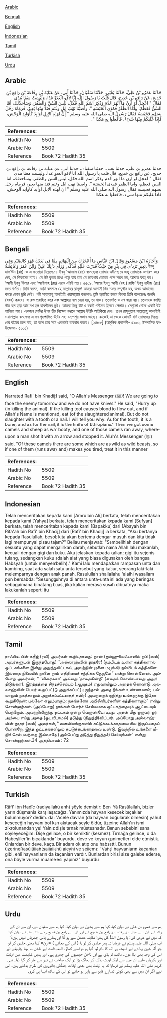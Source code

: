 [Arabic](#arabic)

[Bengali](#bengali)

[English](#english)

[Indonesian](#indonesian)

[Tamil](#tamil)

[Turkish](#turkish)

[Urdu](#urdu)

## Arabic


<div dir="rtl" lang="ar" style={{fontSize:'larger',backgroundColor:'#f8f9fa',padding:20}}>
حَدَّثَنَا عَمْرُو بْنُ عَلِيٍّ، حَدَّثَنَا يَحْيَى، حَدَّثَنَا سُفْيَانُ، حَدَّثَنَا أَبِي، عَنْ عَبَايَةَ بْنِ رِفَاعَةَ بْنِ رَافِعِ بْنِ خَدِيجٍ، عَنْ رَافِعِ بْنِ خَدِيجٍ، قَالَ قُلْتُ يَا رَسُولَ اللَّهِ إِنَّا لاَقُو الْعَدُوِّ غَدًا، وَلَيْسَتْ مَعَنَا مُدًى فَقَالَ ‏"‏ اعْجَلْ أَوْ أَرِنْ مَا أَنْهَرَ الدَّمَ وَذُكِرَ اسْمُ اللَّهِ فَكُلْ، لَيْسَ السِّنَّ وَالظُّفُرَ، وَسَأُحَدِّثُكَ، أَمَّا السِّنُّ فَعَظْمٌ، وَأَمَّا الظُّفُرُ فَمُدَى الْحَبَشَةِ ‏"‏‏.‏ وَأَصَبْنَا نَهْبَ إِبِلٍ وَغَنَمٍ فَنَدَّ مِنْهَا بَعِيرٌ، فَرَمَاهُ رَجُلٌ بِسَهْمٍ فَحَبَسَهُ فَقَالَ رَسُولُ اللَّهِ صلى الله عليه وسلم ‏"‏ إِنَّ لِهَذِهِ الإِبِلِ أَوَابِدَ كَأَوَابِدِ الْوَحْشِ، فَإِذَا غَلَبَكُمْ مِنْهَا شَىْءٌ، فَافْعَلُوا بِهِ هَكَذَا ‏"‏‏.‏
</div>
<div style={{backgroundColor:'#f8f9fa',padding:20, marginBottom: 10}}><table> <thead> <tr> <th>References:</th> <th></th> </tr> </thead> <tbody><tr><td>Hadith No</td><td>5509</td></tr><tr><td>Arabic No</td><td>5509</td></tr><tr><td>Reference</td><td>Book 72 Hadith 35</td></tr></tbody></table></div>


<div dir="rtl" lang="ar" style={{fontSize:'larger',backgroundColor:'#f8f9fa',padding:20}}>
حدثنا عمرو بن علي، حدثنا يحيى، حدثنا سفيان، حدثنا ابي، عن عباية بن رفاعة بن رافع بن خديج، عن رافع بن خديج، قال قلت يا رسول الله انا لاقو العدو غدا، وليست معنا مدى فقال " اعجل او ارن ما انهر الدم وذكر اسم الله فكل، ليس السن والظفر، وساحدثك، اما السن فعظم، واما الظفر فمدى الحبشة ". واصبنا نهب ابل وغنم فند منها بعير، فرماه رجل بسهم فحبسه فقال رسول الله صلى الله عليه وسلم " ان لهذه الابل اوابد كاوابد الوحش، فاذا غلبكم منها شىء، فافعلوا به هكذا
</div>
<div style={{backgroundColor:'#f8f9fa',padding:20, marginBottom: 10}}><table> <thead> <tr> <th>References:</th> <th></th> </tr> </thead> <tbody><tr><td>Hadith No</td><td>5509</td></tr><tr><td>Arabic No</td><td>5509</td></tr><tr><td>Reference</td><td>Book 72 Hadith 35</td></tr></tbody></table></div>

## Bengali


<div dir="ltr" lang="bn" style={{fontSize:'larger',backgroundColor:'#f8f9fa',padding:20}}>
وَأَجَازَهُ ابْنُ مَسْعُودٍ وَقَالَ ابْنُ عَبَّاسٍ مَا أَعْجَزَكَ مِنَ الْبَهَائِمِ مِمَّا فِي يَدَيْكَ فَهُوَ كَالصَّيْدِ وَفِي بَعِيرٍ تَرَد‘ى فِي بِئْرٍ مِنْ حَيْثُ قَدَرْتَ عَلَيْهِ فَذَكِّه„ وَرَأٰى ذ‘لِكَ عَلِيٌّ وَابْنُ عُمَرَ وَعَائِشَةُ. ইবনু মাস‘ঊদ (রাঃ)-ও এ ফতোয়া দিয়েছেন। ইবনু ‘আব্বাস (রাঃ) বলেছেনঃ তোমার অধীনস্থ যে জন্তু তোমাকে অপারগ করে দেয়, সে শিকারের ন্যায়। যে উট কুয়ার মধ্যে পড়ে যায় তার যে জায়গায় তোমার পক্ষে সম্ভব হয়, আঘাত যবহ্ কর। ‘আলী ইবনু ‘উমার এবং ‘আয়িশাহ (রাঃ) এরও এটাই মত। ৫৫০৯. ‘আমর ইবনু ‘আলী (রহ.) রাফি‘ ইবনু খাদীজ (রাঃ) হতে বর্ণিত। তিনি বলেন, আমি বললামঃ হে আল্লাহর রাসূল! আমরা আগামী দিন শত্রুর সম্মুখীন হব, অথচ আমাদের কাছে কোন ছুরি নেই। নবী সাল্লাল্লাহু আলাইহি ওয়াসাল্লাম বললেনঃ তুমি ত্বরান্বিত করবে কিংবা তিনি বলেছেনঃ জলদি (যবহ্) করবে। যা রক্ত প্রবাহিত করে এবং আল্লাহর নাম নেয়া হয়, তা খাও। তবে দাঁত ও নখ দ্বারা নয়। তোমাকে বলছিঃ দাঁত হল হাড় আর নখ হল হাবশীদের ছুরি। আমরা কিছু উট ও বকরী গনীমত হিসাবে পেলাম। সেগুলো থেকে একটি উট পালিয়ে যায়। একজন সেটির উপর তীর নিক্ষেপ করলে আল্লাহ উটটি আটকিয়ে দেন। তখন রাসূলুল্লাহ সাল্লাল্লাহু আলাইহি ওয়াসাল্লাম বললেনঃ এ সব গৃহপালিত উটের মধ্য বন্যপশুর স্বভাব আছে। কাজেই তা থেকে কোনটি যদি তোমদের নিয়ন্ত্রণের বাইরে চলে যায়, তা হলে তার সঙ্গে এরকমই ব্যবহার করবে। [২৪৮৮] (আধুনিক প্রকাশনী- ৫১০৩, ইসলামিক ফাউন্ডেশন- ৫০০১)
</div>
<div style={{backgroundColor:'#f8f9fa',padding:20, marginBottom: 10}}><table> <thead> <tr> <th>References:</th> <th></th> </tr> </thead> <tbody><tr><td>Hadith No</td><td>5509</td></tr><tr><td>Arabic No</td><td>5509</td></tr><tr><td>Reference</td><td>Book 72 Hadith 35</td></tr></tbody></table></div>

## English


<div dir="ltr" lang="en" style={{fontSize:'larger',backgroundColor:'#f8f9fa',padding:20}}>
Narrated Rafi' bin Khadij:I said, "O Allah's Messenger (ﷺ)! We are going to face the enemy tomorrow and we do not have knives." He said, "Hurry up (in killing the animal). If the killing tool causes blood to flow out, and if Allah's Name is mentioned, eat (of the slaughtered animal). But do not slaughter with a tooth or a nail. I will tell you why: As for the tooth, it is a bone; and as for the nail, it is the knife of Ethiopians." Then we got some camels and sheep as war booty, and one of those camels ran away, whereupon a man shot it with an arrow and stopped it. Allah's Messenger (ﷺ) said, "Of these camels there are some which are as wild as wild beasts, so if one of them (runs away and) makes you tired, treat it in this manner
</div>
<div style={{backgroundColor:'#f8f9fa',padding:20, marginBottom: 10}}><table> <thead> <tr> <th>References:</th> <th></th> </tr> </thead> <tbody><tr><td>Hadith No</td><td>5509</td></tr><tr><td>Arabic No</td><td>5509</td></tr><tr><td>Reference</td><td>Book 72 Hadith 35</td></tr></tbody></table></div>

## Indonesian


<div dir="ltr" lang="id" style={{fontSize:'larger',backgroundColor:'#f8f9fa',padding:20}}>
Telah menceritakan kepada kami [Amru bin Ali] berkata, telah menceritakan kepada kami [Yahya] berkata, telah menceritakan kepada kami [Sufyan] berkata, telah menceritakan kepada kami [Bapakku] dari [Abayah bin Rifa'ah bin Rafi' bin Khadij] dari [Rafi' bin Khadij] ia berkata, "Aku bertanya kepada Rasulullah, besok kita akan bertemu dengan musuh dan kita tidak lagi mempunyai pisau tajam?" Beliau menjawab: "Sembelihlah dengan sesuatu yang dapat mengalirkan darah, sebutlah nama Allah lalu makanlah, kecuali dengan gigi dan kuku. Aku jelaskan kepada kalian; gigi itu sejenis tulang, sedangkan kuku adalah alat yang biasa digunakan oleh bangsa Habsyah (untuk menyembelih)." Kami lalu mendapatkan rampasan unta dan kambing, saat ada salah satu unta tersebut yang kabur, seorang laki-laki melemparnya dengan anak panah. Rasulullah shallallahu 'alaihi wasallam pun bersabda: "Sesungguhnya di antara unta-unta ini ada yang beringas sebagaimana binatang buas, jika kalian merasa susah dibuatnya maka lakukanlah seperti itu
</div>
<div style={{backgroundColor:'#f8f9fa',padding:20, marginBottom: 10}}><table> <thead> <tr> <th>References:</th> <th></th> </tr> </thead> <tbody><tr><td>Hadith No</td><td>5509</td></tr><tr><td>Arabic No</td><td>5509</td></tr><tr><td>Reference</td><td>Book 72 Hadith 35</td></tr></tbody></table></div>

## Tamil


<div dir="ltr" lang="ta" style={{fontSize:'larger',backgroundColor:'#f8f9fa',padding:20}}>
ராஃபிஉ பின் கதீஜ் (ரலி) அவர்கள் கூறியதாவது: நான் (துல்ஹுலைஃபாவில் நபி (ஸல்) அவர்களுடன் இருந்தபோது) ‘‘அல்லாஹ்வின் தூதரே! (நம்மிடம் உள்ள கத்திகளால் ஒட்டகங்களை இன்று அறுத்துவிட்டால், அவற்றின் முனை மழுங்கி) நம்மிடம் கத்திகளே இல்லாத நிலையில் நாளை நாம் எதிரியைச் சந்திக்க நேருமே!” என்று சொன்னேன். அப்போது அவர்கள், ‘‘ ‘விரைவாக’ அல்லது ‘தாமதமின்றி’ (எதைக் கொண்டாவது அறுத்திடுங்கள்). இரத்தத்தை சிந்தச்செய்யும் (ஆயுதம்) எதுவாயினும் அதைக் கொண்டு அல்லாஹ்வின் பெயர் கூறப்பட்(டு அறுக்கப்பட்)டிருந்தால் அதை நீங்கள் உண்ணலாம்; பல்லாலும் நகத்தாலும் அறுக்கப்பட்டதைத் தவிர! அவற்றைக் குறித்து உங்களுக்கு இதோ கூறுகிறேன்: பல்லோ எலும்பாகும்; நகங்களோ அபிசீனியர்களின் கத்திகளாகும்” என்று சொன்னார்கள். (அப்போது) நாங்கள் போர்ச் செல்வமாக ஒட்டகத்தையும் ஆட்டையும் பெற்றோம். அவற்றிலிருந்து ஒட்டகம் ஒன்று வெருண்டோடியது. அதன் மீது ஒருவர் ஓர் அம்பை எய்து அதை (ஓடவிடாமல்) தடுத்து (நிறுத்தி)விட்டார். அப்போது அல்லாஹ்வின் தூதர் (ஸல்) அவர்கள், ‘‘வனவிலங்குகளில் கட்டுக்கடங்காதவை சில இருப்பதைப் போன்றே, இந்த ஒட்டகங்களிலும் கட்டுக்கடங்காதவை உண்டு. இவற்றில் உங்களை மீறிச் செல்பவற்றை இவ்வாறே (அம்பெய்து தடுத்து நிறுத்தச்) செய்யுங்கள்” என்று சொன்னார்கள்.34 அத்தியாயம் : 72
</div>
<div style={{backgroundColor:'#f8f9fa',padding:20, marginBottom: 10}}><table> <thead> <tr> <th>References:</th> <th></th> </tr> </thead> <tbody><tr><td>Hadith No</td><td>5509</td></tr><tr><td>Arabic No</td><td>5509</td></tr><tr><td>Reference</td><td>Book 72 Hadith 35</td></tr></tbody></table></div>

## Turkish


<div dir="ltr" lang="tr" style={{fontSize:'larger',backgroundColor:'#f8f9fa',padding:20}}>
Râfi' ibn Hadîc (radıyallahü anh) şöyle demiştir: Ben: Yâ Rasûlallah, bizler yarın düşmanla karşılaşacağız. Yanımızda hayvan kesecek bıçaklar bulunmuyor? dedim. da: "Acele davran (da hayvan boğularak ölmesin) yahut keseceğin hayvanı bol kan akıtacak şeyle öldür, üzerine Allah'ın ismi zikrolunandan ye! Yalnız dişle tırnak müstesnadır. Bunun sebebini sana söyleyeceğim: Dişe gelince, o bir kemiktir (kesmez). Tırnağa gelince, o da Habeşliler'in bıçaklarıdır" buyurdu. deve ve koyun ganimetleri elde etmiştik. Onlardan bir deve. kaçtı. Bir adam ok atıp onu habsetti. Bunun üzerineRasûlüllah(sallallahü aleyhi ve sellem): "Vahşî hayvanların kaçanları gibi, ehlî hayvanların da kaçanları vardır. Bunlardan birisi size galebe ederse, ona böyle vurma muamelesi yapınız" buyurdu
</div>
<div style={{backgroundColor:'#f8f9fa',padding:20, marginBottom: 10}}><table> <thead> <tr> <th>References:</th> <th></th> </tr> </thead> <tbody><tr><td>Hadith No</td><td>5509</td></tr><tr><td>Arabic No</td><td>5509</td></tr><tr><td>Reference</td><td>Book 72 Hadith 35</td></tr></tbody></table></div>

## Urdu


<div dir="rtl" lang="ur" style={{fontSize:'larger',backgroundColor:'#f8f9fa',padding:20}}>
ہم سے عمرو بن علی نے بیان کیا، کہا ہم سے یحییٰ نے بیان کیا، کہا ہم سے سفیان نے، ان سے ان کے والد نے، ان سے عبایہ بن رفاعہ بن رافع بن خدیج نے اور ان سے رافع بن خدیج رضی اللہ عنہ نے بیان کیا کہ میں نے عرض کی: یا رسول اللہ! کل ہمارا مقابلہ دشمن سے ہو گا اور ہمارے پاس چھریاں نہیں ہیں؟ آپ صلی اللہ علیہ وسلم نے فرمایا کہ پھر جلدی کر لو یا ( اس کے بجائے ) «أرن» کہا یعنی جلدی کر لو جو آلہ خون بہا دے اور ذبیحہ پر اللہ کا نام لیا گیا ہو تو اسے کھاؤ۔ البتہ دانت اور ناخن نہ ہونا چاہیئے اور اس کی وجہ بھی بتا دوں۔ دانت تو ہڈی ہے اور ناخن حبشیوں کی چھری ہے۔ اور ہمیں غنیمت میں اونٹ اور بکریاں ملیں ان میں سے ایک اونٹ بدک کر بھاگ پڑا تو ایک صاحب نے تیر سے مار کر گرا لیا۔ نبی کریم صلی اللہ علیہ وسلم نے فرمایا کہ یہ اونٹ بھی بعض اوقات جنگلی جانوروں کی طرح بدکتے ہیں، اس لیے اگر ان میں سے بھی کوئی تمہارے قابو سے باہر ہو جائے تو اس کے ساتھ ایسا ہی کرو۔
</div>
<div style={{backgroundColor:'#f8f9fa',padding:20, marginBottom: 10}}><table> <thead> <tr> <th>References:</th> <th></th> </tr> </thead> <tbody><tr><td>Hadith No</td><td>5509</td></tr><tr><td>Arabic No</td><td>5509</td></tr><tr><td>Reference</td><td>Book 72 Hadith 35</td></tr></tbody></table></div>